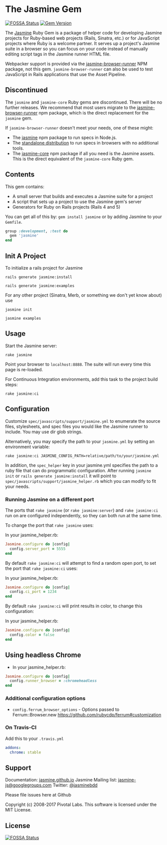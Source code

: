 # The Jasmine Gem
[![FOSSA Status](https://app.fossa.io/api/projects/git%2Bgithub.com%2Fjasmine%2Fjasmine-gem.svg?type=shield)](https://app.fossa.io/projects/git%2Bgithub.com%2Fjasmine%2Fjasmine-gem?ref=badge_shield)
[![Gem Version](https://badge.fury.io/rb/jasmine.svg)](https://badge.fury.io/rb/jasmine)

The [Jasmine](http://github.com/jasmine/jasmine) Ruby Gem is a package of helper code for developing Jasmine projects for Ruby-based web projects (Rails, Sinatra, etc.) or for JavaScript projects where Ruby is a welcome partner. It serves up a project's Jasmine suite in a browser so you can focus on your code instead of manually editing script tags in the Jasmine runner HTML file.

Webpacker support is provided via the 
[jasmine-browser-runner](https://jasmine.github.io/setup/browser.html#use-with-rails)
NPM package, not this gem. `jasmine-browser-runner` can also be used to test
JavaScript in Rails applications that use the Asset Pipeline.

## Discontinued

The `jasmine` and `jasmine-core` Ruby gems are discontinued. There will be no
further releases. We recommend that most
users migrate to the [jasmine-browser-runner](https://github.com/jasmine/jasmine-browser)
npm package, which is the direct replacement for the `jasmine` gem.

If `jasmine-browser-runner` doesn't meet your needs, one of these might:

* The [jasmine](https://github.com/jasmine/jasmine-npm) npm package to run
  specs in Node.js.
* The [standalone distribution](https://github.com/jasmine/jasmine#installation)
  to run specs in browsers with no additional tools.
* The [jasmine-core](https://github.com/jasmine/jasmine) npm package if all
  you need is the Jasmine assets. This is the direct equivalent of the
  `jasmine-core` Ruby gem.

## Contents
This gem contains:

* A small server that builds and executes a Jasmine suite for a project
* A script that sets up a project to use the Jasmine gem's server
* Generators for Ruby on Rails projects (Rails 4 and 5)

You can get all of this by: `gem install jasmine` or by adding Jasmine to your `Gemfile`.

```ruby
group :development, :test do
  gem 'jasmine'
end
```

## Init A Project

To initialize a rails project for Jasmine

    rails generate jasmine:install

    rails generate jasmine:examples

For any other project (Sinatra, Merb, or something we don't yet know about) use

    jasmine init

    jasmine examples

## Usage

Start the Jasmine server:

    rake jasmine

Point your browser to `localhost:8888`. The suite will run every time this page is re-loaded.

For Continuous Integration environments, add this task to the project build steps:

    rake jasmine:ci

## Configuration

Customize `spec/javascripts/support/jasmine.yml` to enumerate the source files, stylesheets, and spec files you would like the Jasmine runner to include.
You may use dir glob strings.

Alternatively, you may specify the path to your `jasmine.yml` by setting an environment variable:

`rake jasmine:ci JASMINE_CONFIG_PATH=relative/path/to/your/jasmine.yml`

In addition, the `spec_helper` key in your jasmine.yml specifies the path to a ruby file that can do programmatic configuration.
After running `jasmine init` or `rails generate jasmine:install` it will point to `spec/javascripts/support/jasmine_helper.rb` which you can modify to fit your needs.

### Running Jasmine on a different port

The ports that `rake jasmine` (or `rake jasmine:server`) and `rake jasmine:ci` run on are configured independently, so they can both run at the same time.

To change the port that `rake jasmine` uses:

In your jasmine_helper.rb:

```ruby
Jasmine.configure do |config|
  config.server_port = 5555
end
```

By default `rake jasmine:ci` will attempt to find a random open port, to set the port that `rake jasmine:ci` uses:

In your jasmine_helper.rb:

```ruby
Jasmine.configure do |config|
  config.ci_port = 1234
end
```

By default `rake jasmine:ci` will print results in color, to change this configuration:

In your jasmine_helper.rb:

```ruby
Jasmine.configure do |config|
  config.color = false
end
```

## Using headless Chrome

* In your jasmine_helper.rb:
```ruby
Jasmine.configure do |config|
  config.runner_browser = :chromeheadless
end
```

### Additional configuration options

* `config.ferrum_browser_options` - Options passed to Ferrum::Browser.new https://github.com/rubycdp/ferrum#customization

### On Travis-CI

Add this to your `.travis.yml`

```yaml
addons:
  chrome: stable
```

## Support

Documentation: [jasmine.github.io](https://jasmine.github.io)
Jasmine Mailing list: [jasmine-js@googlegroups.com](mailto:jasmine-js@googlegroups.com)
Twitter: [@jasminebdd](http://twitter.com/jasminebdd)

Please file issues here at Github

Copyright (c) 2008-2017 Pivotal Labs. This software is licensed under the MIT License.


## License
[![FOSSA Status](https://app.fossa.io/api/projects/git%2Bgithub.com%2Fjasmine%2Fjasmine-gem.svg?type=large)](https://app.fossa.io/projects/git%2Bgithub.com%2Fjasmine%2Fjasmine-gem?ref=badge_large)
